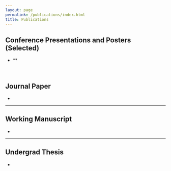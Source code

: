 ```yaml
---
layout: page
permalink: /publications/index.html
title: Publications
---
```




## Conference Presentations and Posters (Selected)

- **

<br>

## Journal Paper

- 

---

## Working Manuscript

- 
---

## Undergrad Thesis

- 
  <br>
